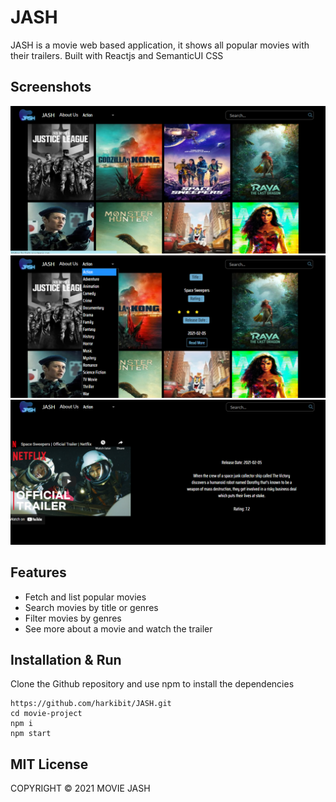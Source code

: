 # JASH

JASH is a movie web based application, it shows all popular movies with their trailers.
Built with Reactjs and SemanticUI CSS

## Screenshots

![home page](./src/assets/movies-sc.png)
![filter](./src/assets/filter.png)
![movie info + trailer](./src/assets/trailerInfo.png)
## Features

- Fetch and list popular movies
- Search movies by title or genres
- Filter movies by genres
- See more about a movie and watch the trailer

## Installation & Run

Clone the Github repository and use npm to install the dependencies

```
https://github.com/harkibit/JASH.git
cd movie-project
npm i
npm start
```

## MIT License

COPYRIGHT © 2021 MOVIE JASH
